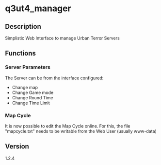 # q3ut4_manager

## Description

Simplistic Web Interface to manage Urban Terror Servers

## Functions

### Server Parameters
The Server can be from the interface configured:
 
 - Change map
 - Change Game mode
 - Change Round Time
 - Change Time Limit
 
### Map Cycle
It is now possible to edit the Map Cycle online.
For this, the file "mapcycle.txt" needs to be writable from the Web User (usually www-data) 

## Version
1.2.4